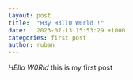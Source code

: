 ```yaml
---
layout: post
title:  "H3y H3ll0 W0rld !"
date:   2023-07-13 15:53:29 +1000
categories: first post
author: ruban
---
```


*HEllo W0Rld*
this is my first post 

